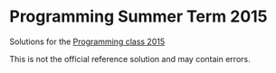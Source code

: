 Programming Summer Term 2015
============================

Solutions for the [Programming class 2015](http://www.inf.tu-dresden.de/index.php?node_id=3628&ln=de)

This is not the official reference solution and may contain errors.

